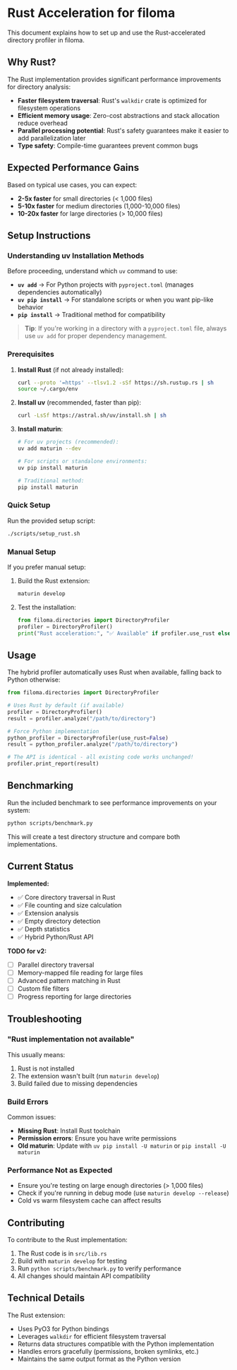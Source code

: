 # Rust Acceleration for filoma

This document explains how to set up and use the Rust-accelerated directory profiler in filoma.

## Why Rust?

The Rust implementation provides significant performance improvements for directory analysis:

- **Faster filesystem traversal**: Rust's `walkdir` crate is optimized for filesystem operations
- **Efficient memory usage**: Zero-cost abstractions and stack allocation reduce overhead
- **Parallel processing potential**: Rust's safety guarantees make it easier to add parallelization later
- **Type safety**: Compile-time guarantees prevent common bugs

## Expected Performance Gains

Based on typical use cases, you can expect:
- **2-5x faster** for small directories (< 1,000 files)
- **5-10x faster** for medium directories (1,000-10,000 files)  
- **10-20x faster** for large directories (> 10,000 files)

## Setup Instructions

### Understanding uv Installation Methods

Before proceeding, understand which `uv` command to use:

- **`uv add`** → For Python projects with `pyproject.toml` (manages dependencies automatically)
- **`uv pip install`** → For standalone scripts or when you want pip-like behavior
- **`pip install`** → Traditional method for compatibility

> **Tip**: If you're working in a directory with a `pyproject.toml` file, always use `uv add` for proper dependency management.

### Prerequisites

1. **Install Rust** (if not already installed):
   ```bash
   curl --proto '=https' --tlsv1.2 -sSf https://sh.rustup.rs | sh
   source ~/.cargo/env
   ```

2. **Install uv** (recommended, faster than pip):
   ```bash
   curl -LsSf https://astral.sh/uv/install.sh | sh
   ```

3. **Install maturin**:
   ```bash
   # For uv projects (recommended):
   uv add maturin --dev
   
   # For scripts or standalone environments:
   uv pip install maturin
   
   # Traditional method:
   pip install maturin
   ```

### Quick Setup

Run the provided setup script:
```bash
./scripts/setup_rust.sh
```

### Manual Setup

If you prefer manual setup:

1. Build the Rust extension:
   ```bash
   maturin develop
   ```

2. Test the installation:
   ```python
   from filoma.directories import DirectoryProfiler
   profiler = DirectoryProfiler()
   print("Rust acceleration:", "✅ Available" if profiler.use_rust else "❌ Not available")
   ```

## Usage

The hybrid profiler automatically uses Rust when available, falling back to Python otherwise:

```python
from filoma.directories import DirectoryProfiler

# Uses Rust by default (if available)
profiler = DirectoryProfiler()
result = profiler.analyze("/path/to/directory")

# Force Python implementation
python_profiler = DirectoryProfiler(use_rust=False)
result = python_profiler.analyze("/path/to/directory")

# The API is identical - all existing code works unchanged!
profiler.print_report(result)
```

## Benchmarking

Run the included benchmark to see performance improvements on your system:

```bash
python scripts/benchmark.py
```

This will create a test directory structure and compare both implementations.

## Current Status

**Implemented:**
- ✅ Core directory traversal in Rust
- ✅ File counting and size calculation
- ✅ Extension analysis
- ✅ Empty directory detection
- ✅ Depth statistics
- ✅ Hybrid Python/Rust API

**TODO for v2:**
- [ ] Parallel directory traversal
- [ ] Memory-mapped file reading for large files
- [ ] Advanced pattern matching in Rust
- [ ] Custom file filters
- [ ] Progress reporting for large directories

## Troubleshooting

### "Rust implementation not available"

This usually means:
1. Rust is not installed
2. The extension wasn't built (run `maturin develop`)
3. Build failed due to missing dependencies

### Build Errors

Common issues:
- **Missing Rust**: Install Rust toolchain
- **Permission errors**: Ensure you have write permissions
- **Old maturin**: Update with `uv pip install -U maturin` or `pip install -U maturin`

### Performance Not as Expected

- Ensure you're testing on large enough directories (> 1,000 files)
- Check if you're running in debug mode (use `maturin develop --release`)
- Cold vs warm filesystem cache can affect results

## Contributing

To contribute to the Rust implementation:

1. The Rust code is in `src/lib.rs`
2. Build with `maturin develop` for testing
3. Run `python scripts/benchmark.py` to verify performance
4. All changes should maintain API compatibility

## Technical Details

The Rust extension:
- Uses PyO3 for Python bindings
- Leverages `walkdir` for efficient filesystem traversal
- Returns data structures compatible with the Python implementation
- Handles errors gracefully (permissions, broken symlinks, etc.)
- Maintains the same output format as the Python version
